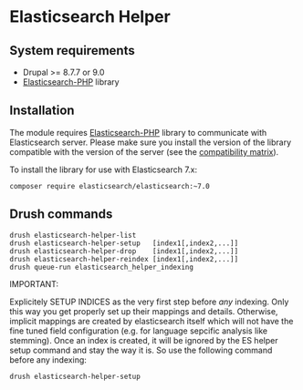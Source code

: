 # Elasticsearch Helper

## System requirements
* Drupal >= 8.7.7 or 9.0
* [Elasticsearch-PHP](https://github.com/elastic/elasticsearch-php) library

## Installation

The module requires [Elasticsearch-PHP](https://github.com/elastic/elasticsearch-php) library to
communicate with Elasticsearch server. Please make sure you install the version of the library compatible with
the version of the server (see the [compatibility matrix](https://github.com/elastic/elasticsearch-php#version-matrix)).

To install the library for use with Elasticsearch 7.x:
```
composer require elasticsearch/elasticsearch:~7.0
```


## Drush commands

```
drush elasticsearch-helper-list
drush elasticsearch-helper-setup   [index1[,index2,...]]
drush elasticsearch-helper-drop    [index1[,index2,...]]
drush elasticsearch-helper-reindex [index1[,index2,...]]
drush queue-run elasticsearch_helper_indexing
```

IMPORTANT:

Explicitely SETUP INDICES as the very first step before _any_ indexing. Only this way you get properly set up their mappings and details. Otherwise, implicit mappings are created by elasticsearch itself which will not have the fine tuned field configuration (e.g. for language sepcific analysis like stemming). Once an index is created, it will be ignored by the ES helper setup command and stay the way it is.
So use the following command before any indexing:

```
drush elasticsearch-helper-setup
```
